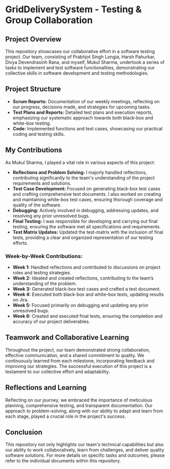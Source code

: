 # GridDeliverySystem - Testing & Group Collaboration

## Project Overview

This repository showcases our collaborative effort in a software testing project. Our team, consisting of Prabhjot Singh Longia, Harsh Pahurkar, Divya Devendrasinh Rana, and myself, Mukul Sharma, undertook a series of tasks to implement and test software functionalities, demonstrating our collective skills in software development and testing methodologies.

## Project Structure

- **Scrum Reports:** Documentation of our weekly meetings, reflecting on our progress, decisions made, and strategies for upcoming tasks.
- **Test Plans and Reports:** Detailed test plans and execution reports, emphasizing our systematic approach towards both black-box and white-box testing.
- **Code:** Implemented functions and test cases, showcasing our practical coding and testing skills.

## My Contributions

As Mukul Sharma, I played a vital role in various aspects of this project:

- **Reflections and Problem Solving:** I majorly handled reflections, contributing significantly to the team's understanding of the project requirements and solutions.
- **Test Case Development:** Focused on generating black-box test cases and crafting comprehensive test documents. I also worked on creating and maintaining white-box test cases, ensuring thorough coverage and quality of the software.
- **Debugging:** Actively involved in debugging, addressing updates, and resolving any prior unresolved bugs.
- **Final Testing:** I was responsible for developing and carrying out final testing, ensuring the software met all specifications and requirements.
- **Test Matrix Updates:** Updated the test-matrix with the inclusion of final tests, providing a clear and organized representation of our testing efforts.

### Week-by-Week Contributions:

- **Week 1:** Handled reflections and contributed to discussions on project roles and testing strategies.
- **Week 2:** Ideated and created reflections, contributing to the team’s understanding of the problem.
- **Week 3:** Generated black-box test cases and crafted a test document.
- **Week 4:** Executed both black-box and white-box tests, updating results on Jira.
- **Week 5:** Focused primarily on debugging and updating any prior unresolved bugs.
- **Week 6:** Created and executed final tests, ensuring the completion and accuracy of our project deliverables.

## Teamwork and Collaborative Learning

Throughout the project, our team demonstrated strong collaboration, effective communication, and a shared commitment to quality. We continuously learned from each milestone, incorporating feedback and improving our strategies. The successful execution of this project is a testament to our collective effort and adaptability.

## Reflections and Learning

Reflecting on our journey, we embraced the importance of meticulous planning, comprehensive testing, and transparent documentation. Our approach to problem-solving, along with our ability to adapt and learn from each stage, played a crucial role in the project's success.

## Conclusion

This repository not only highlights our team's technical capabilities but also our ability to work collaboratively, learn from challenges, and deliver quality software solutions. For more details on specific tasks and outcomes, please refer to the individual documents within this repository.
